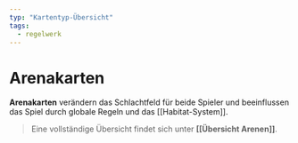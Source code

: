 ```yaml
---
typ: "Kartentyp-Übersicht"
tags:
  - regelwerk
---
```

# Arenakarten
**Arenakarten** verändern das Schlachtfeld für beide Spieler und beeinflussen das Spiel durch globale Regeln und das [[Habitat-System]].
> Eine vollständige Übersicht findet sich unter **[[Übersicht Arenen]]**.
